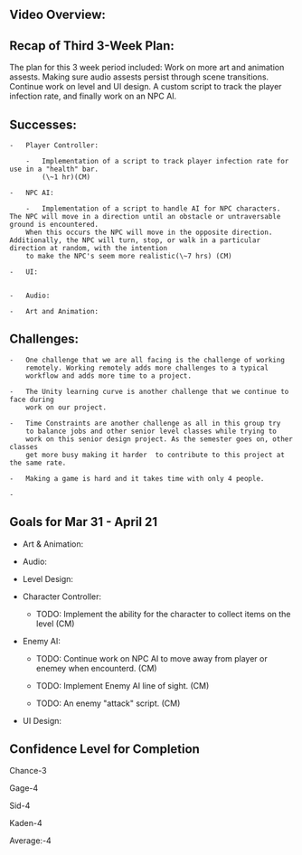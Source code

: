 Video Overview:
---------------------------------




Recap of Third 3-Week Plan:
---------------------------------

The plan for this 3 week period included: Work on more art and animation assests. Making sure audio assests persist through scene transitions. Continue work on level and UI design. A custom script
to track the player infection rate, and finally work on an NPC AI. 


Successes:
---------------------------------

    -   Player Controller:

        -	Implementation of a script to track player infection rate for use in a "health" bar.
			(\~1 hr)(CM)

    -   NPC AI:

        -   Implementation of a script to handle AI for NPC characters. The NPC will move in a direction until an obstacle or untraversable ground is encountered. 
		When this occurs the NPC will move in the opposite direction. Additionally, the NPC will turn, stop, or walk in a particular direction at random, with the intention
		to make the NPC's seem more realistic(\~7 hrs) (CM)

    -   UI:


    -   Audio:
    
    -	Art and Animation:



Challenges:
---------------------------------

    -   One challenge that we are all facing is the challenge of working
        remotely. Working remotely adds more challenges to a typical
        workflow and adds more time to a project.

    -   The Unity learning curve is another challenge that we continue to face during 
		work on our project.

    -   Time Constraints are another challenge as all in this group try
        to balance jobs and other senior level classes while trying to
        work on this senior design project. As the semester goes on, other classes
		get more busy making it harder  to contribute to this project at the same rate.

    -   Making a game is hard and it takes time with only 4 people.
    
    -	
	
	

    

Goals for Mar 31 - April 21
---------------------------------

-   Art & Animation:
	
   
-   Audio:
    

	
-   Level Design: 
    


-   Character Controller:

    -   TODO: Implement the ability for the character to collect items on the level (CM)
		
	
-   Enemy AI:

    -   TODO: Continue work on NPC AI to move away from player or enemey when encounterd. (CM)
   
    -	TODO: Implement Enemy AI line of sight. (CM)
		
    -	TODO: An enemy "attack" script. (CM) 

-   UI Design: 
    


Confidence Level for Completion
---------------------------------
  Chance-3
  
  Gage-4
  
  Sid-4
  
  Kaden-4
  
  Average:-4
